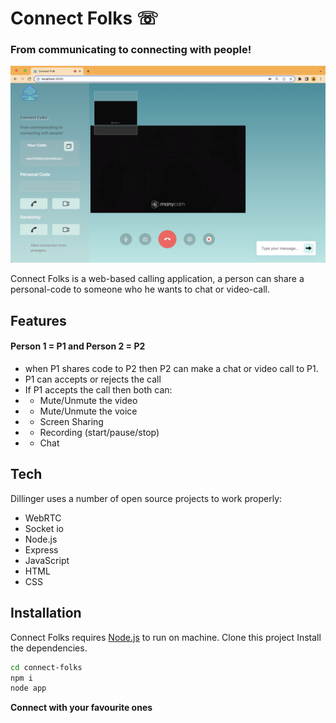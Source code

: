 # Connect Folks ☏

### From communicating to connecting with people!

![ScreenShot](connect-folks.png)

Connect Folks is a web-based calling application, a person can share a personal-code to someone who he wants to chat or video-call.

## Features

#### Person 1 = P1 and Person 2 = P2

- when P1 shares code to P2 then P2 can make a chat or video call to P1.
- P1 can accepts or rejects the call
- If P1 accepts the call then both can:
- - Mute/Unmute the video
- - Mute/Unmute the voice
- - Screen Sharing
- - Recording (start/pause/stop)
- - Chat

## Tech

Dillinger uses a number of open source projects to work properly:

- WebRTC
- Socket io
- Node.js
- Express
- JavaScript
- HTML
- CSS

## Installation

Connect Folks requires [Node.js](https://nodejs.org/) to run on machine.
Clone this project
Install the dependencies.

```sh
cd connect-folks
npm i
node app
```

**Connect with your favourite ones**

